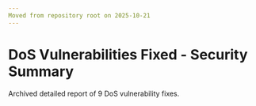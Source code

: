 ```yaml
---
Moved from repository root on 2025-10-21
---
```


# DoS Vulnerabilities Fixed - Security Summary

Archived detailed report of 9 DoS vulnerability fixes.
